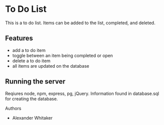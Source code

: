 # To Do List

This is a to do list. Items can be added to the list, completed, and deleted.

## Features
- add a to do item
- toggle between an item being completed or open
- delete a to do item
- all items are updated on the database

## Running the server

Reqiures node, npm, express, pg, jQuery. Information found in database.sql for creating the database.

Authors
- Alexander Whitaker
